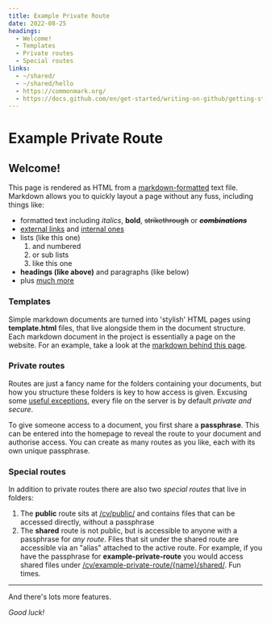 ```yaml
---
title: Example Private Route
date: 2022-08-25 
headings:
  - Welcome!
  - Templates
  - Private routes
  - Special routes
links:
  - ~/shared/
  - ~/shared/hello
  - https://commonmark.org/
  - https://docs.github.com/en/get-started/writing-on-github/getting-started-with-writing-and-formatting-on-github/basic-writing-and-formatting-syntax
---
```


# Example Private Route

## Welcome!

This page is rendered as HTML from a [markdown-formatted](https://commonmark.org/) text file. Markdown allows you to quickly layout a page without any fuss, including things like:
- formatted text including *italics*, **bold**, ~~strikethrough~~ or _**~~combinations~~**_
- [external links](shared/hello) and [internal ones](#welcome)
- lists (like this one)
   1. and numbered
   2. or sub lists
   3. like this one
- **headings (like above)** and paragraphs (like below)
- plus [much more](https://docs.github.com/en/get-started/writing-on-github/getting-started-with-writing-and-formatting-on-github/basic-writing-and-formatting-syntax)

### Templates

Simple markdown documents are turned into 'stylish' HTML pages using **template.html** files, that live alongside them in the document structure. Each markdown document in the project is essentially a page on the website. For an example, take a look at the [markdown behind this page](/cv/example-private-route/anon/index.md).

<style>
/* this is css embedded in our markdown! */
#welcome:target {
  outline: none;
}
#welcome:target::before {
  content: '';
  display: inline-block;
  width: 5em;
  position: absolute;
  height: 1em;
  z-index: -1;
  outline:  1px auto;
}
</style>

### Private routes

Routes are just a fancy name for the folders containing your documents, but how you structure these folders is key to how access is given. Excusing some [useful exceptions](#special-routes), every file on the server is by default *private and secure*.

To give someone access to a document, you first share a **passphrase**. This can be entered into the homepage to reveal the route to your document and authorise access. You can create as many routes as you like, each with its own unique passphrase.

### Special routes

In addition to private routes there are also two *special routes* that live in folders:
1. The **public** route sits at [/cv/public/](/cv/public/) and contains files that can be accessed directly, without a passphrase
2. The **shared** route is not public, but is accessible to anyone with a passphrase for *any route*. Files that sit under the shared route are accessible via an "alias" attached to the active route. For example, if you have the passphrase for **example-private-route** you would access shared files under [/cv/example-private-route/{name}/shared/](/cv/example-private-route/anon/shared/). Fun times.

---

And there's lots more features.

*Good luck!*